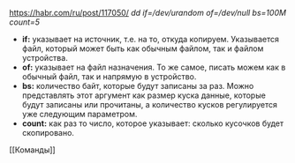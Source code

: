 https://habr.com/ru/post/117050/
_dd if=/dev/urandom of=/dev/null bs=100M count=5_
-   **if:** указывает на источник, т.е. на то, откуда копируем. Указывается файл, который может быть как обычным файлом, так и файлом устройства.
-   **of:** указывает на файл назначения. То же самое, писать можем как в обычный файл, так и напрямую в устройство.
-   **bs:** количество байт, которые будут записаны за раз. Можно представлять этот аргумент как размер куска данные, которые будут записаны или прочитаны, а количество кусков регулируется уже следующим параметром.
-   **count:** как раз то число, которое указывает: сколько кусочков будет скопировано.

[[Команды]] 